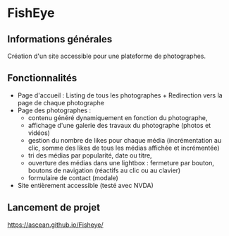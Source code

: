 # FishEye

## Informations générales

Création d'un site accessible pour une plateforme de photographes.

## Fonctionnalités

- Page d'accueil : Listing de tous les photographes + Redirection vers la page de chaque photographe
- Page des photographes :
  - contenu généré dynamiquement en fonction du photographe,
  - affichage d'une galerie des travaux du photographe (photos et vidéos)
  - gestion du nombre de likes pour chaque média (incrémentation au clic, somme des likes de tous les médias affichée et incrémentée)
  - tri des médias par popularité, date ou titre,
  - ouverture des médias dans une lightbox : fermeture par bouton, boutons de navigation (réactifs au clic ou au clavier)
  - formulaire de contact (modale)
- Site entièrement accessible (testé avec NVDA)

## Lancement de projet

https://ascean.github.io/Fisheye/

